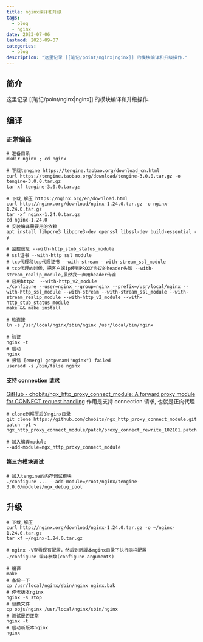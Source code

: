 ```yaml
---
title: nginx编译和升级
tags:
  - blog
  - nginx
date: 2023-07-06
lastmod: 2023-09-07
categories:
  - blog
description: "这里记录 [[笔记/point/nginx|nginx]] 的模块编译和升级操作."
---
```


## 简介

这里记录 [[笔记/point/nginx|nginx]] 的模块编译和升级操作.

## 编译

### 正常编译

```shell
# 准备目录
mkdir nginx ; cd nginx

# 下载tengine https://tengine.taobao.org/download_cn.html
curl https://tengine.taobao.org/download/tengine-3.0.0.tar.gz -o 
tengine-3.0.0.tar.gz
tar xf tengine-3.0.0.tar.gz

# 下载,解压 https://nginx.org/en/download.html
curl http://nginx.org/download/nginx-1.24.0.tar.gz -o nginx-1.24.0.tar.gz
tar -xf nginx-1.24.0.tar.gz
cd nginx-1.24.0
# 安装编译需要用的依赖
apt install libpcre3 libpcre3-dev openssl libssl-dev build-essential -y

# 监控信息 --with-http_stub_status_module 
# ssl证书 --with-http_ssl_module
# tcp代理和tcp代理证书 --with-stream --with-stream_ssl_module
# tcp代理的时候，把客户端ip传到PROXY协议的header头部 --with-stream_realip_module,虽然我一直用header传输
# 启用http2  --with-http_v2_module
./configure --user=nginx --group=nginx --prefix=/usr/local/nginx --with-http_ssl_module --with-stream --with-stream_ssl_module --with-stream_realip_module --with-http_v2_module --with-http_stub_status_module
make && make install

# 软连接
ln -s /usr/local/nginx/sbin/nginx /usr/local/bin/nginx

# 验证
nginx -t
# 启动
nginx
# 报错 [emerg] getpwnam("nginx") failed
useradd -s /bin/false nginx
```

#### 支持 connection 请求

[GitHub - chobits/ngx\_http\_proxy\_connect\_module: A forward proxy module for CONNECT request handling](https://github.com/chobits/ngx_http_proxy_connect_module) 作用是支持 connection 请求, 也就是正向代理

```shell
# clone到解压后的nginx目录
git clone https://github.com/chobits/ngx_http_proxy_connect_module.git
patch -p1 < ngx_http_proxy_connect_module/patch/proxy_connect_rewrite_102101.patch

# 加入编译module
--add-module=ngx_http_proxy_connect_module
```

#### 第三方模块调试

```shell
# 加入tengine的内存调试模块
./configure ... --add-module=/root/nginx/tengine-3.0.0/modules/ngx_debug_pool
```

## 升级

```shell
# 下载,解压
curl http://nginx.org/download/nginx-1.24.0.tar.gz -o ~/nginx-1.24.0.tar.gz
tar xf ~/nginx-1.24.0.tar.gz

# nginx -V查看现有配置，然后到新版本nginx目录下执行同样配置
./configure 编译参数(configure-arguments)

# 编译  
make
# 备份一下
cp /usr/local/nginx/sbin/nginx nginx.bak
# 停老版本nginx  
nginx -s stop
# 替换文件  
cp objs/nginx /usr/local/nginx/sbin/nginx  
# 测试是否正常  
nginx -t  
# 启动新版本nginx  
nginx
```
